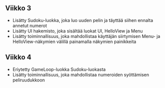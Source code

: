 ## Viikko 3

- Lisätty Sudoku-luokka, joka luo uuden pelin ja täyttää siihen ennalta annetut numerot
- Lisätty UI hakemisto, joka sisältää luokat UI, HelloView ja Menu
- Lisätty toiminnallisuus, joka mahdollistaa käyttäjän siirtymisen Menu- ja HelloView-näkymien välillä painamalla näkymien painikkeita

## Viikko 4
- Eriytetty GameLoop-luokka Sudoku-luokasta
- Lisätty toiminnallisuus, joka mahdollistaa numeroiden syöttämisen peliruudukkoon
